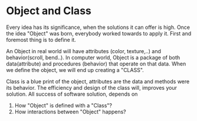 # Object and Class

Every idea has its significance, when the solutions it can offer is high. Once the idea "Object" was born, everybody worked towards to apply it. First and foremost thing is to define it.  

An Object in real world will have attributes (color, texture,..) and behavior(scroll, bend..). In computer world, Object is a package of both data(attribute) and procedures (behavior) that operate on that data. When we define the object, we will end up creating a "CLASS".

Class is a blue print of the object, attributes are the data and methods were its behavior. The efficiency and design of the class will, improves your solution. All success of software solution, depends on

   1) How "Object" is defined with a "Class"?
   2) How interactions between "Object" happens?
